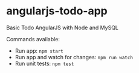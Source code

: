 # angularjs-todo-app
Basic Todo AngularJS with Node and MySQL

Commands available:

* Run app: `npm start`
* Run app and watch for changes: `npm run watch`
* Run unit tests: `npm test`